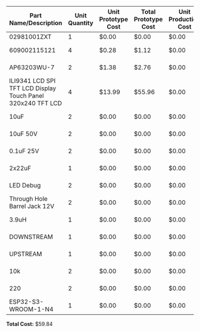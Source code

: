 | Part Name/Description | Unit Quantity | Unit Prototype Cost | Total Prototype Cost | Unit Production Cost | Total Production Cost | Manufacturer | Manufacturer Part # | Vendor Link | Datasheet Link | Supplier | Supplier Part # | # Ordered | Date Submitted to Proff. | # Received | Surplus | Schematic Reference Designators |
|-----------------------|--------------|---------------------|----------------------|----------------------|----------------------|--------------|-------------------|-------------|---------------|---------|--------------|----------|---------------------|------------|---------|-------------------------------|
| 02981001ZXT | 1 | $0.00 | $0.00 | $0.00 | $0.00 | Littlefuse | 02981001ZXT | Digikey | [Link](#) | Digikey | F3470-ND | 1 | 2/28/2025 | | -1 | F1 |
| 609002115121 | 4 | $0.28 | $1.12 | $0.00 | $0.00 | Wurth Elektronik | 609002115121.00 | Digikey | [Link](#) | Digikey | 732-13618-ND | 2 | 2/28/2025 | | -4 | J1, J2 |
| AP63203WU-7 | 2 | $1.38 | $2.76 | $0.00 | $0.00 | Diodes Incorportated | AP63203WU-7 | Digikey | [Link](#) | Digikey | AP63203WU-7DITR-ND | 2 | 2/28/2025 | | -2 | U1 |
| ILI9341 LCD SPI TFT LCD Display Touch Panel 320x240 TFT LCD | 4 | $13.99 | $55.96 | $0.00 | $0.00 | DIANN | B0BNQD38T2 | Amazon | [Link](#) | Amazon | B0BNQD38T2 | 3 | 2/28/2025 | | -4 | I1 |
| 10uF | 2 | $0.00 | $0.00 | $0.00 | $0.00 | Peralta Lab | Peralta Lab | Peralta Lab | Peralta Lab | Peralta Lab | Peralta Lab | 0 | 2/28/2025 | | -2 | C1 |
| 10uF 50V | 2 | $0.00 | $0.00 | $0.00 | $0.00 | Peralta Lab | Peralta Lab | Peralta Lab | Peralta Lab | Peralta Lab | Peralta Lab | 0 | 2/28/2025 | | -2 | C2 |
| 0.1uF 25V | 2 | $0.00 | $0.00 | $0.00 | $0.00 | Peralta Lab | Peralta Lab | Peralta Lab | Peralta Lab | Peralta Lab | Peralta Lab | 0 | 2/28/2025 | | -2 | C3 |
| 2x22uF | 1 | $0.00 | $0.00 | $0.00 | $0.00 | Peralta Lab | Peralta Lab | Peralta Lab | Peralta Lab | Peralta Lab | Peralta Lab | 0 | 2/28/2025 | | -1 | C4 |
| LED Debug | 2 | $0.00 | $0.00 | $0.00 | $0.00 | Peralta Lab | Peralta Lab | Peralta Lab | Peralta Lab | Peralta Lab | Peralta Lab | 0 | 2/28/2025 | | -2 | D1, D3 |
| Through Hole Barrel Jack 12V | 2 | $0.00 | $0.00 | $0.00 | $0.00 | Peralta Lab | Peralta Lab | Peralta Lab | Peralta Lab | Peralta Lab | Peralta Lab | 0 | 2/28/2025 | | -2 | J1 |
| 3.9uH | 1 | $0.00 | $0.00 | $0.00 | $0.00 | Peralta Lab | Peralta Lab | Peralta Lab | Peralta Lab | Peralta Lab | Peralta Lab | 0 | 2/28/2025 | | -1 | L1 |
| DOWNSTREAM | 1 | $0.00 | $0.00 | $0.00 | $0.00 | Peralta Lab | Peralta Lab | Peralta Lab | Peralta Lab | Peralta Lab | Peralta Lab | 0 | 2/28/2025 | | -1 | P1 |
| UPSTREAM | 1 | $0.00 | $0.00 | $0.00 | $0.00 | Peralta Lab | Peralta Lab | Peralta Lab | Peralta Lab | Peralta Lab | Peralta Lab | 0 | 2/28/2025 | | -1 | P2 |
| 10k | 2 | $0.00 | $0.00 | $0.00 | $0.00 | Peralta Lab | Peralta Lab | Peralta Lab | Peralta Lab | Peralta Lab | Peralta Lab | 0 | 2/28/2025 | | -2 | R1, R2 |
| 220 | 2 | $0.00 | $0.00 | $0.00 | $0.00 | Peralta Lab | Peralta Lab | Peralta Lab | Peralta Lab | Peralta Lab | Peralta Lab | 0 | 2/28/2025 | | -2 | R3, R4 |
| ESP32-S3-WROOM-1-N4 | 1 | $0.00 | $0.00 | $0.00 | $0.00 | Peralta Lab | Peralta Lab | Peralta Lab | Peralta Lab | Peralta Lab | Peralta Lab | 0 | 2/28/2025 | | -1 | U2 |

**Total Cost:** $59.84
